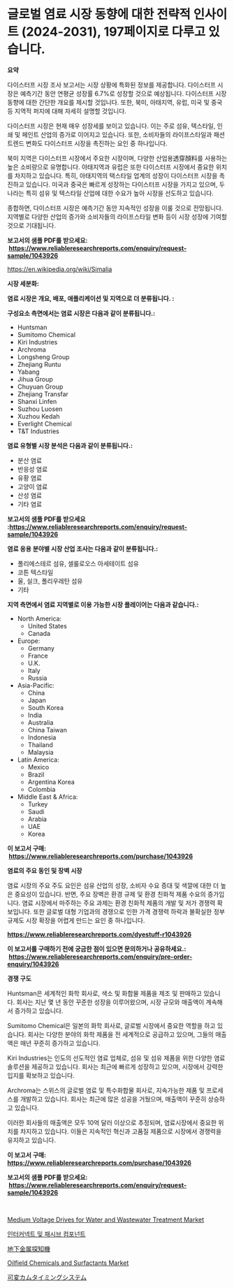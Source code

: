<p><h1>글로벌 염료 시장 동향에 대한 전략적 인사이트 (2024-2031), 197페이지로 다루고 있습니다.</h1></p><p><strong>요약</strong></p>
<p><p>다이스터프 시장 조사 보고서는 시장 상황에 특화된 정보를 제공합니다. 다이스터프 시장은 예측기간 동안 연평균 성장률 6.7%로 성장할 것으로 예상됩니다. 다이스터프 시장 동향에 대한 간단한 개요를 제시할 것입니다. 또한, 북미, 아태지역, 유럽, 미국 및 중국 등 지역적 퍼지에 대해 자세히 설명할 것입니다.</p><p>다이스터프 시장은 현재 매우 성장세를 보이고 있습니다. 이는 주로 섬유, 텍스타일, 인쇄 및 페인트 산업의 증가로 이어지고 있습니다. 또한, 소비자들의 라이프스타일과 패션 트렌드 변화도 다이스터프 시장을 촉진하는 요인 중 하나입니다.</p><p>북미 지역은 다이스터프 시장에서 주요한 시장이며, 다양한 산업용透穿顏料를 사용하는 높은 소비량으로 유명합니다. 아태지역과 유럽은 또한 다이스터프 시장에서 중요한 위치를 차지하고 있습니다. 특히, 아태지역의 택스타일 업계의 성장이 다이스터프 시장을 촉진하고 있습니다. 미국과 중국은 빠르게 성장하는 다이스터프 시장을 가지고 있으며, 두 나라는 특히 섬유 및 텍스타일 산업에 대한 수요가 높아 시장을 선도하고 있습니다.</p><p>종합하면, 다이스터프 시장은 예측기간 동안 지속적인 성장을 이룰 것으로 전망됩니다. 지역별로 다양한 산업의 증가와 소비자들의 라이프스타일 변화 등이 시장 성장에 기여할 것으로 기대됩니다.</p></p>
<p><strong>보고서의 샘플 PDF를 받으세요: &nbsp;<a href="https://www.reliableresearchreports.com/enquiry/request-sample/1043926">https://www.reliableresearchreports.com/enquiry/request-sample/1043926</a></strong></p>
<p><a href="https://en.wikipedia.org/wiki/Simalia">https://en.wikipedia.org/wiki/Simalia</a></p>
<p><strong>시장 세분화:</strong></p>
<p><strong> 염료 시장은 개요, 배포, 애플리케이션 및 지역으로 더 분류됩니다. :</strong></p>
<p><strong>구성요소 측면에서는 염료 시장은 다음과 같이 분류됩니다.:</strong></p>
<p><ul><li>Huntsman</li><li>Sumitomo Chemical</li><li>Kiri Industries</li><li>Archroma</li><li>Longsheng Group</li><li>Zhejiang Runtu</li><li>Yabang</li><li>Jihua Group</li><li>Chuyuan Group</li><li>Zhejiang Transfar</li><li>Shanxi Linfen</li><li>Suzhou Luosen</li><li>Xuzhou Kedah</li><li>Everlight Chemical</li><li>T&T Industries</li></ul></p>
<p><strong> 염료 유형별 시장 분석은 다음과 같이 분류됩니다.:</strong></p>
<p><ul><li>분산 염료</li><li>반응성 염료</li><li>유황 염료</li><li>고양이 염료</li><li>산성 염료</li><li>기타 염료</li></ul></p>
<p><strong>보고서의 샘플 PDF를 받으세요 :<a href="https://www.reliableresearchreports.com/enquiry/request-sample/1043926">https://www.reliableresearchreports.com/enquiry/request-sample/1043926</a></strong></p>
<p><strong> 염료 응용 분야별 시장 산업 조사는 다음과 같이 분류됩니다.:</strong></p>
<p><ul><li>폴리에스테르 섬유, 셀룰로오스 아세테이트 섬유</li><li>코튼 텍스타일</li><li>울, 실크, 폴리우레탄 섬유</li><li>기타</li></ul></p>
<p><strong>지역 측면에서 염료 지역별로 이용 가능한 시장 플레이어는 다음과 같습니다.:</strong></p>
<p><ul>
    <li>
        North America:
        <ul>
            <li>United States</li>
            <li>Canada</li>
        </ul>
    </li>
    <li>
        Europe:
        <ul>
            <li>Germany</li>
            <li>France</li>
            <li>U.K.</li>
            <li>Italy</li>
            <li>Russia</li>
        </ul>
    </li>
    <li>
        Asia-Pacific:
        <ul>
            <li>China</li>
            <li>Japan</li>
            <li>South Korea</li>
            <li>India</li>
            <li>Australia</li>
            <li>China Taiwan</li>
            <li>Indonesia</li>
            <li>Thailand</li>
            <li>Malaysia</li>
        </ul>
    </li>
    <li>
        Latin America:
        <ul>
            <li>Mexico</li>
            <li>Brazil</li>
            <li>Argentina Korea</li>
            <li>Colombia</li>
        </ul>
    </li>
    <li>
        Middle East & Africa:
        <ul>
            <li>Turkey</li>
            <li>Saudi</li>
            <li>Arabia</li>
            <li>UAE</li>
            <li>Korea</li>
        </ul>
    </li>
    </ul></p>
<p><strong>이 보고서 구매: &nbsp;<a href="https://www.reliableresearchreports.com/purchase/1043926">https://www.reliableresearchreports.com/purchase/1043926</a></strong></p>
<p><strong>염료의 주요 동인 및 장벽 시장</strong></p>
<p><p>염료 시장의 주요 주도 요인은 섬유 산업의 성장, 소비자 수요 증대 및 색깔에 대한 더 높은 중요성이 있습니다. 반면, 주요 장벽은 환경 규제 및 환경 친화적 제품 수요의 증가입니다. 염료 시장에서 마주하는 주요 과제는 환경 친화적 제품의 개발 및 저가 경쟁력 확보입니다. 또한 글로벌 대형 기업과의 경쟁으로 인한 가격 경쟁력 하락과 불확실한 정부 규제도 시장 확장을 어렵게 만드는 요인 중 하나입니다.</p></p>
<p><strong><a href="https://www.reliableresearchreports.com/dyestuff-r1043926">https://www.reliableresearchreports.com/dyestuff-r1043926</a></strong></p>
<p><strong>이 보고서를 구매하기 전에 궁금한 점이 있으면 문의하거나 공유하세요.: &nbsp;<a href="https://www.reliableresearchreports.com/enquiry/pre-order-enquiry/1043926">https://www.reliableresearchreports.com/enquiry/pre-order-enquiry/1043926</a></strong></p>
<p><strong>경쟁 구도</strong></p>
<p><p>Huntsman은 세계적인 화학 회사로, 색소 및 화합물 제품을 제조 및 판매하고 있습니다. 회사는 지난 몇 년 동안 꾸준한 성장을 이루어왔으며, 시장 규모와 매출액이 계속해서 증가하고 있습니다.</p><p>Sumitomo Chemical은 일본의 화학 회사로, 글로벌 시장에서 중요한 역할을 하고 있습니다. 회사는 다양한 분야의 화학 제품을 전 세계적으로 공급하고 있으며, 그들의 매출액은 매년 꾸준히 증가하고 있습니다.</p><p>Kiri Industries는 인도의 선도적인 염료 업체로, 섬유 및 섬유 제품을 위한 다양한 염료 솔루션을 제공하고 있습니다. 회사는 최근에 빠르게 성장하고 있으며, 시장에서 강력한 입지를 확보하고 있습니다.</p><p>Archroma는 스위스의 글로벌 염료 및 특수화합물 회사로, 지속가능한 제품 및 프로세스를 개발하고 있습니다. 회사는 최근에 많은 성공을 거뒀으며, 매출액이 꾸준히 상승하고 있습니다.</p><p>이러한 회사들의 매출액은 모두 10억 달러 이상으로 추정되며, 염료시장에서 중요한 위치를 차지하고 있습니다. 이들은 지속적인 혁신과 고품질 제품으로 시장에서 경쟁력을 유지하고 있습니다.</p></p>
<p><strong>이 보고서 구매: &nbsp; <a href="https://www.reliableresearchreports.com/purchase/1043926">https://www.reliableresearchreports.com/purchase/1043926</a></strong></p>
<p><strong>보고서의 샘플 PDF를 받으세요: &nbsp;<a href="https://www.reliableresearchreports.com/enquiry/request-sample/1043926">https://www.reliableresearchreports.com/enquiry/request-sample/1043926</a></strong><strong></strong></p>
<p>&nbsp;</p>
<p><p><a href="https://github.com/josephpullman6599/Market-Research-Report-List-1/blob/main/medium-voltage-drives-for-water-and-wastewater-treatment-market.md">Medium Voltage Drives for Water and Wastewater Treatment Market</a></p><p><a href="https://github.com/LuckeyCorbin/Market-Research-Report-List-1/blob/main/797102611007.md">인터커넥트 및 패시브 컴포넌트</a></p><p><a href="https://github.com/RandallRunte2023/Market-Research-Report-List-2/blob/main/58652886375.md">地下金属探知機</a></p><p><a href="https://github.com/jakobeblake56/Market-Research-Report-List-1/blob/main/oilfield-chemicals-and-surfactants-market.md">Oilfield Chemicals and Surfactants Market</a></p><p><a href="https://github.com/DanykaKilback/Market-Research-Report-List-2/blob/main/78447256376.md">可変カムタイミングシステム</a></p></p>